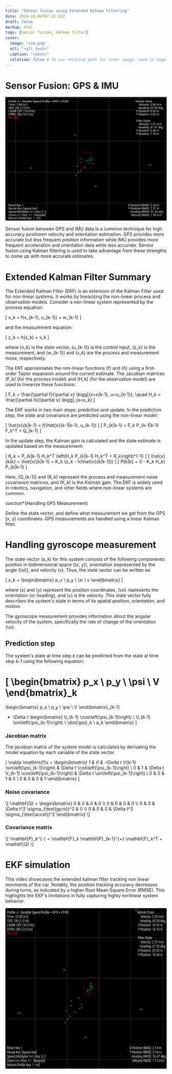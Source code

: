 ```yaml
---
title: "Sensor fusion using Extended Kalman Filtering"
date: 2024-10-04T07:21:52Z
draft: false
markup: html
tags: [Sensor fusion, Kalman filter]
cover:
  image: "sim.png"
  alt: "<alt text>"
  caption: "<text>"
  relative: false # To use relative path for cover image, used in hugo Page-bundles
---
```

<head>
  <script src="https://polyfill.io/v3/polyfill.min.js?features=es6"></script>
  <script id="MathJax-script" async src="https://cdn.jsdelivr.net/npm/mathjax@3/es5/tex-mml-chtml.js"></script>
</head>


<h1>Sensor Fusion: GPS & IMU</h1>

<img src="sim.png">

Sensor fusion between GPS and IMU data is a common technique for high accuracy positionm velocity and orientation estimation. GPS provides more accurate but less frequent position information while IMU provides more frequent acceleration and orientation data while less accurate. Sensor fusion using Kalman filtering is used to take advantage from these strengths to come up with more accurate estimates.


<h1>Extended Kalman Filter Summary</h1>

The Extended Kalman Filter (EKF) is an extension of the Kalman Filter used for non-linear systems. It works by linearizing the non-linear process and observation models. Consider a non-linear system represented by the process equation:

\[
x_k = f(x_{k-1}, u_{k-1}) + w_{k-1}
\]

and the measurement equation:

\[
z_k = h(x_k) + v_k
\]

where \(x_k\) is the state vector, \(u_{k-1}\) is the control input, \(z_k\) is the measurement, and \(w_{k-1}\) and \(v_k\) are the process and measurement noise, respectively.

The EKF approximates the non-linear functions \(f\) and \(h\) using a first-order Taylor expansion around the current estimate. The Jacobian matrices \(F_k\) (for the process model) and \(H_k\) (for the observation model) are used to linearize these functions:

\[
F_k = \frac{\partial f}{\partial x} \bigg|_{x=x_{k-1}, u=u_{k-1}}, \quad H_k = \frac{\partial h}{\partial x} \bigg|_{x=x_k}
\]

The EKF works in two main steps: prediction and update. In the prediction step, the state and covariance are predicted using the non-linear model:

\[
\hat{x}_{k|k-1} = f(\hat{x}_{k-1|k-1}, u_{k-1})
\]
\[
P_{k|k-1} = F_k P_{k-1|k-1} F_k^T + Q_{k-1}
\]

In the update step, the Kalman gain is calculated and the state estimate is updated based on the measurement:

\[
K_k = P_{k|k-1} H_k^T \left(H_k P_{k|k-1} H_k^T + R_k\right)^{-1}
\]
\[
\hat{x}_{k|k} = \hat{x}_{k|k-1} + K_k (z_k - h(\hat{x}_{k|k-1}))
\]
\[
P_{k|k} = (I - K_k H_k) P_{k|k-1}
\]

Here, \(Q_{k-1}\) and \(R_k\) represent the process and measurement noise covariance matrices, and \(K_k\) is the Kalman gain. The EKF is widely used in robotics, navigation, and other fields where non-linear systems are common.

\section*{Handling GPS Measurement}

Define the state vector, and define what measurement we get from the GPS (x, y) coordinates. GPS measurements are handled using a linear Kalman filter.



<h1>Handling gyroscope measurement </h1>

The state vector \(x_k\) for this system consists of the following components: position in bidimensional space \((x, y)\), orientation (represented by the angle \(\xi\)), and velocity \(v\). Thus, the state vector can be written as:

\[
x_k = \begin{bmatrix} p_x \\ p_y  \\ \xi \\ v \end{bmatrix}
\]

where \(x\) and \(y\) represent the position coordinates, \(\xi\) represents the orientation (or heading), and \(v\) is the velocity. This state vector fully describes the system's state in terms of its spatial position, orientation, and motion.

The gyroscope measurement provides information about the angular velocity of the system, specifically the rate of change of the orientation \(\xi\). 

<h2>Prediction step </h2>

<p>
  The system's state at time step <i>k</i> can be predicted from the state at time step <i>k-1</i> using the following equation:
</p>

\[
\begin{bmatrix}
p_x \\
p_y \\
\psi \\
V
\end{bmatrix}_k
=
\begin{bmatrix}
p_x \\
p_y \\
\psi \\
V
\end{bmatrix}_{k-1}
+ \Delta t
\begin{bmatrix}
V_{k-1} \cos\left(\psi_{k-1}\right) \\
V_{k-1} \sin\left(\psi_{k-1}\right) \\
\dot{\psi}_k \\
a_k
\end{bmatrix}
\]

<h3> Jacobian matrix </h3>

The jacobian matrix of the system model is calculated by derivating the model equation by each variable of the state vector.

\[
\nabla \mathrm{f}_x =
\begin{bmatrix}
1 & 0 & -\Delta t V_{k-1} \sin\left(\psi_{k-1}\right) & \Delta t \cos\left(\psi_{k-1}\right) \\
0 & 1 & \Delta t V_{k-1} \cos\left(\psi_{k-1}\right) & \Delta t \sin\left(\psi_{k-1}\right) \\
0 & 0 & 1 & 0 \\
0 & 0 & 0 & 1
\end{bmatrix}
\]

<h3> Noise covariance </h3>
\[
\mathbf{Q} =
\begin{bmatrix}
0 & 0 & 0 & 0 \\
0 & 0 & 0 & 0 \\
0 & 0 & \Delta t^2 \sigma_{\text{gyro}}^2 & 0 \\
0 & 0 & 0 & \Delta t^2 \sigma_{\text{accel}}^2
\end{bmatrix}
\]

<h3> Covariance matrix</h3>
\[
\mathbf{P}_k^{-} = \mathbf{F}_k \mathbf{P}_{k-1}^{+} \mathbf{F}_k^T + \mathbf{Q}
\]

<h1>EKF simulation</h1>
<p>This video showcases the extended kalman filter tracking non linear movments of the car. Notably, the position tracking accuracy decreases during turns, as indicated by a higher Root Mean Square Error (RMSE). This highlights the EKF's limitations in fully capturing highly nonlinear system behavior.</p>

<!-- Adding a GIF using the img tag -->
<img src="ekf_sim.gif" alt="Animated GIF" width="700" height="500">
